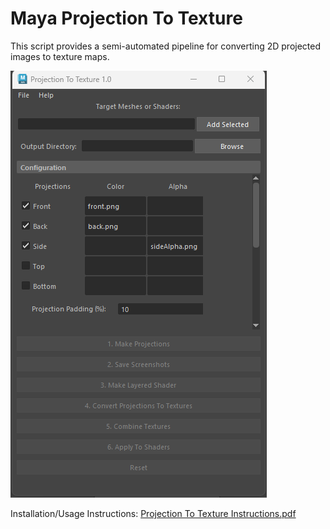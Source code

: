 # Maya Projection To Texture

This script provides a semi-automated pipeline for converting 2D projected images to texture maps. 

<img src="UI.png"></img>

Installation/Usage Instructions: <a href="Projection To Texture Instructions.pdf">Projection To Texture Instructions.pdf</a>
